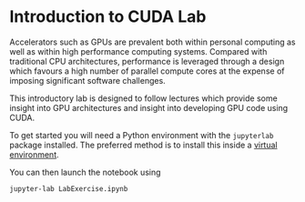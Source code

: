 # Introduction to CUDA Lab

Accelerators such as GPUs are prevalent both within personal computing as well as within high performance computing systems. Compared with traditional CPU architectures, performance is leveraged through a design which favours a high number of parallel compute cores at the expense of imposing significant software challenges. 

This introductory lab is designed to follow lectures which provide some insight into GPU architectures and insight into developing GPU code using CUDA.

To get started you will need a Python environment with the `jupyterlab` package installed. The preferred method is to install this inside a [virtual environment](https://realpython.com/python-virtual-environments-a-primer/).

You can then launch the notebook using

```
jupyter-lab LabExercise.ipynb
```
